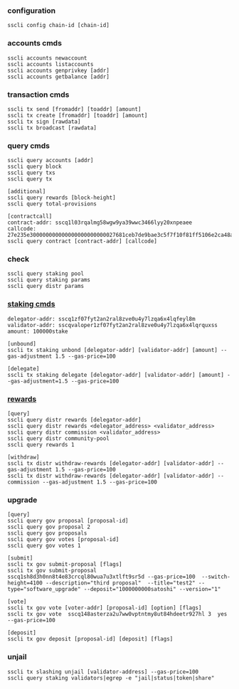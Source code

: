 ### configuration
    sscli config chain-id [chain-id]

### accounts cmds
    sscli accounts newaccount
    sscli accounts listaccounts
    sscli accounts genprivkey [addr]
    sscli accounts getbalance [addr]

### transaction cmds
    sscli tx send [fromaddr] [toaddr] [amount]
    sscli tx create [fromaddr] [toaddr] [amount]
    sscli tx sign [rawdata]
    sscli tx broadcast [rawdata]

### query cmds
```
sscli query accounts [addr]
sscli query block
sscli query txs
sscli query tx

[additional]
sscli query rewards [block-height]
sscli query total-provisions

[contractcall]
contract-addr: sscq1l03rqalmg58wgw9ya39wwc3466lyy20xnpeaee
callcode: 27e235e300000000000000000000000027681ceb7de9bae3c5f7f10f81ff5106e2ca48a7
sscli query contract [contract-addr] [callcode]
```
### check
    sscli query staking pool
    sscli query staking params
    sscli query distr params

### [staking cmds](https://gitee.com/xchain/go-xchain/blob/master/x/staking/client/cli/tx.go)
    delegator-addr: sscq1zf07fyt2an2ral8zve0u4y7lzqa6x4lqfeyl8m
    validator-addr: sscqvaloper1zf07fyt2an2ral8zve0u4y7lzqa6x4lqrquxss
    amount: 100000stake
    
    [unbound]
    sscli tx staking unbond [delegator-addr] [validator-addr] [amount] --gas-adjustment 1.5 --gas-price=100

    [delegate]
    sscli tx staking delegate [delegator-addr] [validator-addr] [amount] --gas-adjustment=1.5 --gas-price=100
### [rewards](https://gitee.com/xchain/go-xchain/blob/master/x/distribution/client/cli/tx.go)
    [query]
    sscli query distr rewards [delegator-addr]
    sscli query distr rewards <delegator_address> <validator_address>
    sscli query distr commission <validator_address>
    sscli query distr community-pool
    sscli query rewards 1

    [withdraw]
    sscli tx distr withdraw-rewards [delegator-addr] [validator-addr] --gas-adjustment 1.5 --gas-price=100
    sscli tx distr withdraw-rewards [delegator-addr] [validator-addr] --commission --gas-adjustment 1.5 --gas-price=100

### upgrade
```
[query]
sscli query gov proposal [proposal-id]
sscli query gov proposal 2
sscli query gov proposals
sscli query gov votes [proposal-id] 
sscli query gov votes 1

[submit]
sscli tx gov submit-proposal [flags]
sscli tx gov submit-proposal sscq1sh8d3h0nn8t4e83crcql80wua7u3xtlft9sr5d --gas-price=100  --switch-height=4100 --description="third proposal"  --title="test2" --type="software_upgrade" --deposit="1000000000satoshi" --version="1"

[vote]
sscli tx gov vote [voter-addr] [proposal-id] [option] [flags]
sscli tx gov vote  sscq148asterza2u7ww0vptntmy8ut84hdeetr927hl 3  yes --gas-price=100 

[deposit]
sscli tx gov deposit [proposal-id] [deposit] [flags]
```
### unjail
```
sscli tx slashing unjail [validator-address] --gas-price=100
sscli query staking validators|egrep -e "jail|status|token|share"
```